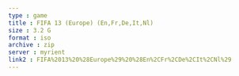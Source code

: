 ```yaml
---
type : game
title : FIFA 13 (Europe) (En,Fr,De,It,Nl)
size : 3.2 G
format : iso
archive : zip
server : myrient
link2 : FIFA%2013%20%28Europe%29%20%28En%2CFr%2CDe%2CIt%2CNl%29
---
```

